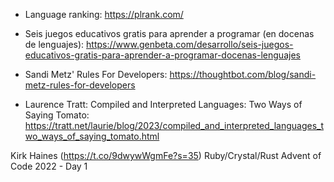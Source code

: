 
* Language ranking: https://plrank.com/

* Seis juegos educativos gratis para aprender a programar (en docenas de lenguajes): https://www.genbeta.com/desarrollo/seis-juegos-educativos-gratis-para-aprender-a-programar-docenas-lenguajes


* Sandi Metz' Rules For Developers: https://thoughtbot.com/blog/sandi-metz-rules-for-developers
* Laurence Tratt: Compiled and Interpreted Languages: Two Ways of Saying Tomato: https://tratt.net/laurie/blog/2023/compiled_and_interpreted_languages_two_ways_of_saying_tomato.html

Kirk Haines (https://t.co/9dwywWgmFe?s=35) Ruby/Crystal/Rust Advent of Code 2022 - Day 1

